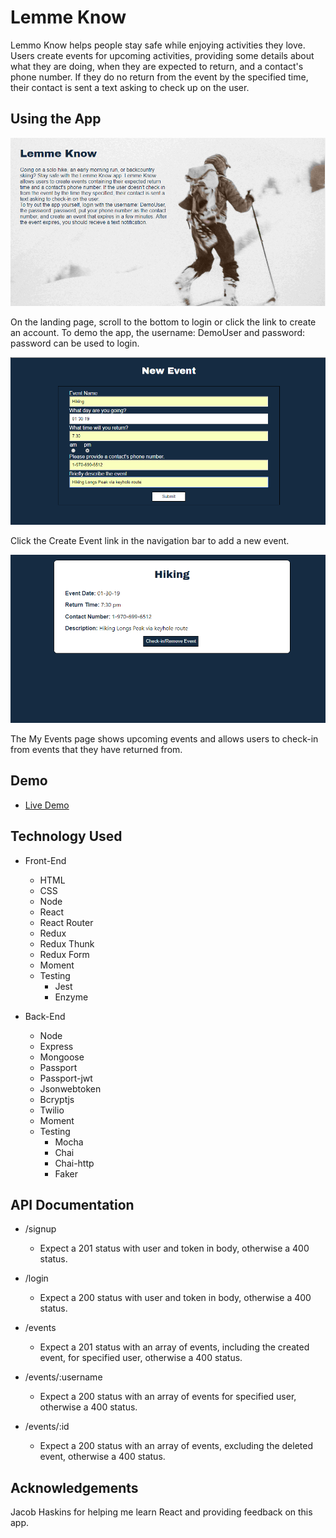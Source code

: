 # Lemme Know

Lemmo Know helps people stay safe while enjoying activities they love.  Users create events for upcoming activities, providing
some details about what they are doing, when they are expected to return, and a contact's phone number.  If they do no return
from the event by the specified time, their contact is sent a text asking to check up on the user.

## Using the App

![landing page](screenshots/landing-page.png)

On the landing page, scroll to the bottom to login or click the link to create an account.  To demo the app, the username: DemoUser and password: password can be used to login.

![create event](screenshots/create-event.png)

Click the Create Event link in the navigation bar to add a new event.

![my events](screenshots/my-events.png)

The My Events page shows upcoming events and allows users to check-in from events that they have returned from. 

## Demo

- [Live Demo](https://sleepy-lake-69131.herokuapp.com/)

## Technology Used

* Front-End
    * HTML
    * CSS
    * Node
    * React
    * React Router
    * Redux
    * Redux Thunk
    * Redux Form
    * Moment
    * Testing 
        * Jest
        * Enzyme

* Back-End
    * Node
    * Express
    * Mongoose
    * Passport
    * Passport-jwt
    * Jsonwebtoken
    * Bcryptjs
    * Twilio
    * Moment
    * Testing
        * Mocha
        * Chai
        * Chai-http
        * Faker

## API Documentation

* /signup 
    * Expect a 201 status with user and token in body, otherwise a 400 status.

* /login
    * Expect a 200 status with user and token in body, otherwise a 400 status.

* /events
    * Expect a 201 status with an array of events, including the created event, for specified user, otherwise a 400 status.

* /events/:username
	* Expect a 200 status with an array of events for specified user, otherwise a 400 status.

* /events/:id
	* Expect a 200 status with an array of events, excluding the deleted event, otherwise a 400 status.

## Acknowledgements

Jacob Haskins for helping me learn React and providing feedback on this app.


